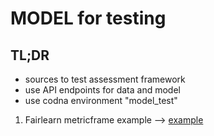 # MODEL for testing

## TL;DR

* sources to test assessment framework
* use API endpoints for data and model
* use codna environment "model_test"

1. Fairlearn metricframe example --> [example](https://fairlearn.org/v0.10/quickstart.html)